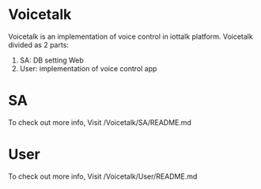 # Voicetalk
Voicetalk is an implementation of voice control in iottalk platform.
Voicetalk divided as 2 parts:
1. SA: DB setting Web
2. User: implementation of voice control app


# SA
To check out more info, Visit /Voicetalk/SA/README.md

# User
To check out more info, Visit /Voicetalk/User/README.md
